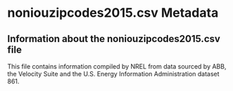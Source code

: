 # noniouzipcodes2015.csv Metadata
## Information about the noniouzipcodes2015.csv file
This file contains information compiled by NREL from data sourced by ABB, the Velocity Suite and the U.S. Energy Information Administration dataset 861. 
